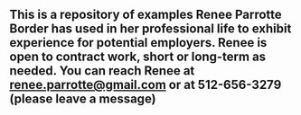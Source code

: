 This is a repository of examples Renee Parrotte Border has used in her professional life to exhibit experience for potential employers.
Renee is open to contract work, short or long-term as needed.
You can reach Renee at renee.parrotte@gmail.com or at 512-656-3279 (please leave a message)
--
